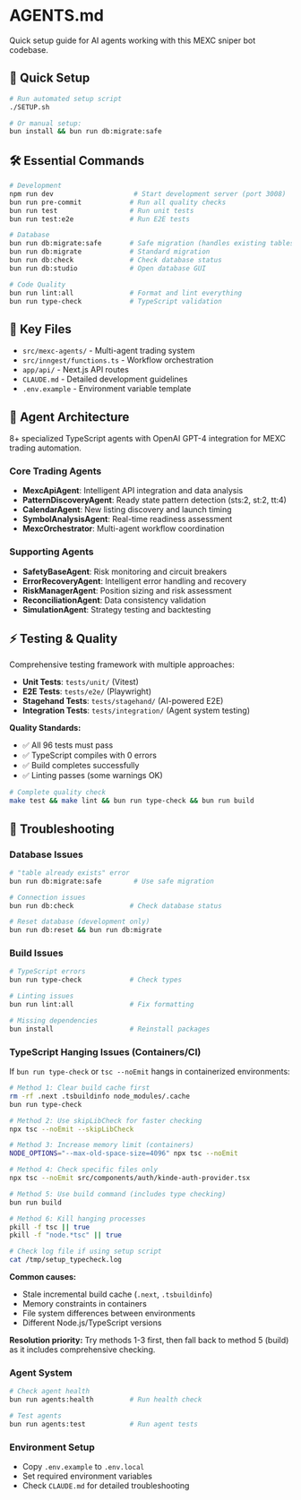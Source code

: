 # AGENTS.md

Quick setup guide for AI agents working with this MEXC sniper bot codebase.

## 🚀 Quick Setup
```bash
# Run automated setup script
./SETUP.sh

# Or manual setup:
bun install && bun run db:migrate:safe
```

## 🛠️ Essential Commands
```bash
# Development
npm run dev                    # Start development server (port 3008)
bun run pre-commit            # Run all quality checks
bun run test                  # Run unit tests
bun run test:e2e              # Run E2E tests

# Database
bun run db:migrate:safe       # Safe migration (handles existing tables)
bun run db:migrate            # Standard migration
bun run db:check              # Check database status
bun run db:studio             # Open database GUI

# Code Quality
bun run lint:all              # Format and lint everything
bun run type-check            # TypeScript validation
```

## 📁 Key Files
- `src/mexc-agents/` - Multi-agent trading system
- `src/inngest/functions.ts` - Workflow orchestration
- `app/api/` - Next.js API routes
- `CLAUDE.md` - Detailed development guidelines
- `.env.example` - Environment variable template

## 🧠 Agent Architecture
8+ specialized TypeScript agents with OpenAI GPT-4 integration for MEXC trading automation.

### Core Trading Agents
- **MexcApiAgent**: Intelligent API integration and data analysis
- **PatternDiscoveryAgent**: Ready state pattern detection (sts:2, st:2, tt:4)
- **CalendarAgent**: New listing discovery and launch timing
- **SymbolAnalysisAgent**: Real-time readiness assessment
- **MexcOrchestrator**: Multi-agent workflow coordination

### Supporting Agents
- **SafetyBaseAgent**: Risk monitoring and circuit breakers
- **ErrorRecoveryAgent**: Intelligent error handling and recovery
- **RiskManagerAgent**: Position sizing and risk assessment
- **ReconciliationAgent**: Data consistency validation
- **SimulationAgent**: Strategy testing and backtesting

## ⚡ Testing & Quality
Comprehensive testing framework with multiple approaches:
- **Unit Tests**: `tests/unit/` (Vitest)
- **E2E Tests**: `tests/e2e/` (Playwright)
- **Stagehand Tests**: `tests/stagehand/` (AI-powered E2E)
- **Integration Tests**: `tests/integration/` (Agent system testing)

**Quality Standards:**
- ✅ All 96 tests must pass
- ✅ TypeScript compiles with 0 errors
- ✅ Build completes successfully
- ✅ Linting passes (some warnings OK)

```bash
# Complete quality check
make test && make lint && bun run type-check && bun run build
```

## 🔧 Troubleshooting

### Database Issues
```bash
# "table already exists" error
bun run db:migrate:safe        # Use safe migration

# Connection issues
bun run db:check              # Check database status

# Reset database (development only)
bun run db:reset && bun run db:migrate
```

### Build Issues
```bash
# TypeScript errors
bun run type-check            # Check types

# Linting issues
bun run lint:all              # Fix formatting

# Missing dependencies
bun install                   # Reinstall packages
```

### TypeScript Hanging Issues (Containers/CI)
If `bun run type-check` or `tsc --noEmit` hangs in containerized environments:

```bash
# Method 1: Clear build cache first
rm -rf .next .tsbuildinfo node_modules/.cache
bun run type-check

# Method 2: Use skipLibCheck for faster checking
npx tsc --noEmit --skipLibCheck

# Method 3: Increase memory limit (containers)
NODE_OPTIONS="--max-old-space-size=4096" npx tsc --noEmit

# Method 4: Check specific files only
npx tsc --noEmit src/components/auth/kinde-auth-provider.tsx

# Method 5: Use build command (includes type checking)
bun run build

# Method 6: Kill hanging processes
pkill -f tsc || true
pkill -f "node.*tsc" || true

# Check log file if using setup script
cat /tmp/setup_typecheck.log
```

**Common causes:**
- Stale incremental build cache (`.next`, `.tsbuildinfo`)
- Memory constraints in containers
- File system differences between environments
- Different Node.js/TypeScript versions

**Resolution priority:** Try methods 1-3 first, then fall back to method 5 (build) as it includes comprehensive checking.

### Agent System
```bash
# Check agent health
bun run agents:health         # Run health check

# Test agents
bun run agents:test           # Run agent tests
```

### Environment Setup
- Copy `.env.example` to `.env.local`
- Set required environment variables
- Check `CLAUDE.md` for detailed troubleshooting
